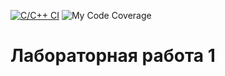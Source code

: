 [![C/C++ CI](https://github.com/Wild-tapo4ek/Algorim_paral/actions/workflows/c-cpp.yml/badge.svg?branch=main)](https://github.com/Wild-tapo4ek/Algorim_paral/actions/workflows/c-cpp.yml)
![My Code Coverage](https://img.shields.io/endpoint?url=https://gist.githubusercontent.com/imitrichev/25038fb53c9796ef9018d44ca597f1fd/raw/Training_2022_main.json)
# Лабораторная работа 1
